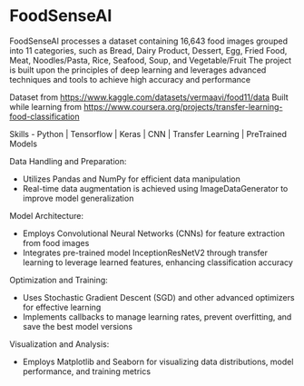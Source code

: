 # FoodSenseAI

FoodSenseAI processes a dataset containing 16,643 food images grouped into 11 categories, such as Bread, Dairy Product, Dessert, Egg, Fried Food, Meat, Noodles/Pasta, Rice, Seafood, Soup, and Vegetable/Fruit
The project is built upon the principles of deep learning and leverages advanced techniques and tools to achieve high accuracy and performance

Dataset from https://www.kaggle.com/datasets/vermaavi/food11/data
Built while learning from https://www.coursera.org/projects/transfer-learning-food-classification

Skills - Python | Tensorflow | Keras | CNN | Transfer Learning | PreTrained Models

Data Handling and Preparation:
* Utilizes Pandas and NumPy for efficient data manipulation
* Real-time data augmentation is achieved using ImageDataGenerator to improve model generalization

Model Architecture:
* Employs Convolutional Neural Networks (CNNs) for feature extraction from food images
* Integrates pre-trained model InceptionResNetV2 through transfer learning to leverage learned features, enhancing classification accuracy

Optimization and Training:
* Uses Stochastic Gradient Descent (SGD) and other advanced optimizers for effective learning
* Implements callbacks to manage learning rates, prevent overfitting, and save the best model versions

Visualization and Analysis:
* Employs Matplotlib and Seaborn for visualizing data distributions, model performance, and training metrics
